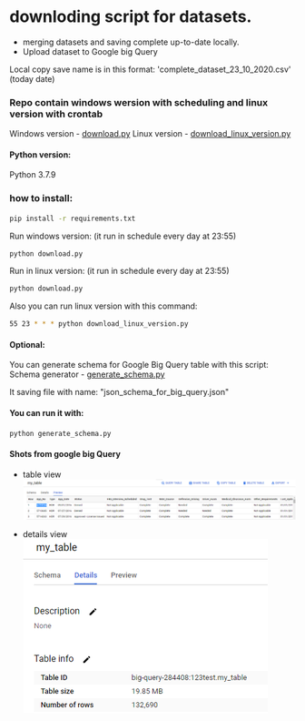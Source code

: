 # downloding script for datasets.
* merging datasets and saving complete up-to-date locally. 
* Upload dataset to Google big Query

Local copy save name is in this format: 
'complete_dataset_23_10_2020.csv' (today date)


### Repo contain windows wersion with scheduling and linux version with crontab

Windows version -  [download.py](https://github.com/Georgitanev/downloading_data_uploading_gbq_via/blob/main/download.py)
Linux version - [download_linux_version.py](https://github.com/Georgitanev/downloading_data_uploading_gbq_via/blob/main/download_linux_version.py)

#### Python version:
Python 3.7.9
### how to install:
```sh
pip install -r requirements.txt
```

Run windows version: 
(it run in schedule every day at 23:55)
```sh
python download.py
```
Run in linux version: 
(it run in schedule every day at 23:55)
```sh
python download.py
```
Also you can run linux version with this command:
```sh
55 23 * * * python download_linux_version.py
```

#### Optional:
You can generate schema for Google Big Query table with this script:
Schema generator - [generate_schema.py](https://github.com/Georgitanev/downloading_data_uploading_gbq_via/blob/main/generate_schema.py)

It saving file with name: "json_schema_for_big_query.json"
#### You can run it with:

```sh
python generate_schema.py
```

#### Shots from google big Query

- table view
[![Table Image](https://raw.githubusercontent.com/Georgitanev/downloading_data_uploading_gbq_via/main/gbq_table.png)](https://github.com/Georgitanev/downloading_data_uploading_gbq_via/blob/main/gbq_table.png)

- details view
[![Details Image](https://raw.githubusercontent.com/Georgitanev/downloading_data_uploading_gbq_via/main/gbq_big_table_details.png)](https://github.com/Georgitanev/downloading_data_uploading_gbq_via/blob/main/gbq_table.png)

